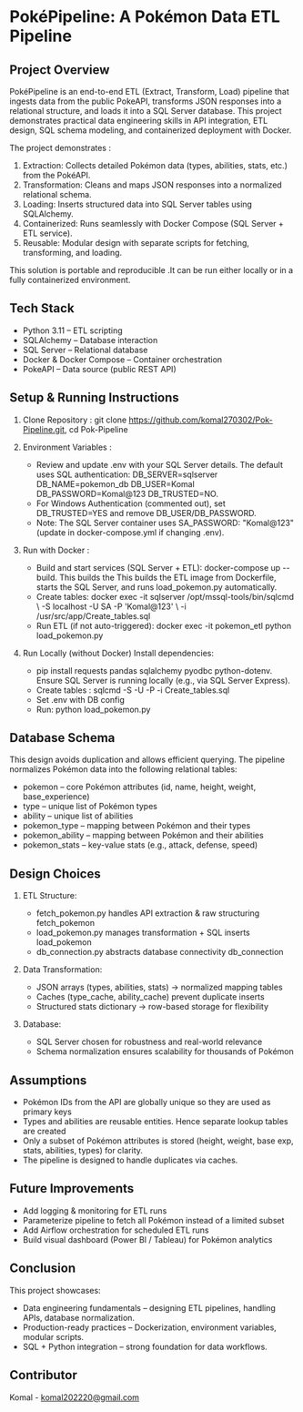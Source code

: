 # PokéPipeline: A Pokémon Data ETL Pipeline
## Project Overview
PokéPipeline is an end-to-end ETL (Extract, Transform, Load) pipeline that ingests data from the public PokeAPI, transforms JSON responses into a relational structure, and loads it into a SQL Server database.
This project demonstrates practical data engineering skills in API integration, ETL design, SQL schema modeling, and containerized deployment with Docker.

The project demonstrates :
1. Extraction: Collects detailed Pokémon data (types, abilities, stats, etc.) from the PokéAPI.
2. Transformation: Cleans and maps JSON responses into a normalized relational schema.
3. Loading: Inserts structured data into SQL Server tables using SQLAlchemy.
4. Containerized: Runs seamlessly with Docker Compose (SQL Server + ETL service).
5. Reusable: Modular design with separate scripts for fetching, transforming, and loading.

This solution is portable and reproducible .It can be run either locally or in a fully containerized environment.

## Tech Stack
- Python 3.11 – ETL scripting
- SQLAlchemy – Database interaction
- SQL Server – Relational database
- Docker & Docker Compose – Container orchestration
- PokeAPI – Data source (public REST API)

## Setup & Running Instructions
1. Clone Repository : git clone https://github.com/komal270302/Pok-Pipeline.git, cd Pok-Pipeline

2. Environment Variables :
   - Review and update .env with your SQL Server details. The default uses SQL authentication: DB_SERVER=sqlserver DB_NAME=pokemon_db DB_USER=Komal DB_PASSWORD=Komal@123 DB_TRUSTED=NO.
   - For Windows Authentication (commented out), set DB_TRUSTED=YES and remove DB_USER/DB_PASSWORD.
   - Note: The SQL Server container uses SA_PASSWORD: "Komal@123" (update in docker-compose.yml if changing .env).

4. Run with Docker : 
   - Build and start services (SQL Server + ETL): docker-compose up --build. This builds the This builds the ETL image from Dockerfile, starts the SQL Server, and runs load_pokemon.py automatically.
   - Create tables: docker exec -it sqlserver /opt/mssql-tools/bin/sqlcmd \ -S localhost -U SA -P 'Komal@123' \ -i /usr/src/app/Create_tables.sql
   - Run ETL (if not auto-triggered): docker exec -it pokemon_etl python load_pokemon.py

5. Run Locally (without Docker) Install dependencies:
   - pip install requests pandas sqlalchemy pyodbc python-dotenv. Ensure SQL Server is running locally (e.g., via SQL Server Express). 
   - Create tables : sqlcmd -S <server> -U <user> -P <password> -i Create_tables.sql
   - Set .env with DB config
   - Run: python load_pokemon.py 

## Database Schema
This design avoids duplication and allows efficient querying. The pipeline normalizes Pokémon data into the following relational tables:
- pokemon – core Pokémon attributes (id, name, height, weight, base_experience)
- type – unique list of Pokémon types
- ability – unique list of abilities
- pokemon_type – mapping between Pokémon and their types
- pokemon_ability – mapping between Pokémon and their abilities
- pokemon_stats – key-value stats (e.g., attack, defense, speed)

## Design Choices
1. ETL Structure:
   - fetch_pokemon.py handles API extraction & raw structuring fetch_pokemon
   - load_pokemon.py manages transformation + SQL inserts load_pokemon
   - db_connection.py abstracts database connectivity db_connection

2. Data Transformation:
   - JSON arrays (types, abilities, stats) → normalized mapping tables
   - Caches (type_cache, ability_cache) prevent duplicate inserts
   - Structured stats dictionary → row-based storage for flexibility

3. Database:
   - SQL Server chosen for robustness and real-world relevance
   - Schema normalization ensures scalability for thousands of Pokémon

## Assumptions
- Pokémon IDs from the API are globally unique so they are used as primary keys
- Types and abilities are reusable entities. Hence separate lookup tables are created
- Only a subset of Pokémon attributes is stored (height, weight, base exp, stats, abilities, types) for clarity.
- The pipeline is designed to handle duplicates via caches.

## Future Improvements
- Add logging & monitoring for ETL runs
- Parameterize pipeline to fetch all Pokémon instead of a limited subset
- Add Airflow orchestration for scheduled ETL runs
- Build visual dashboard (Power BI / Tableau) for Pokémon analytics

## Conclusion 
This project showcases:
- Data engineering fundamentals – designing ETL pipelines, handling APIs, database normalization.
- Production-ready practices – Dockerization, environment variables, modular scripts.
- SQL + Python integration – strong foundation for data workflows.

## Contributor 
Komal - komal202220@gmail.com
